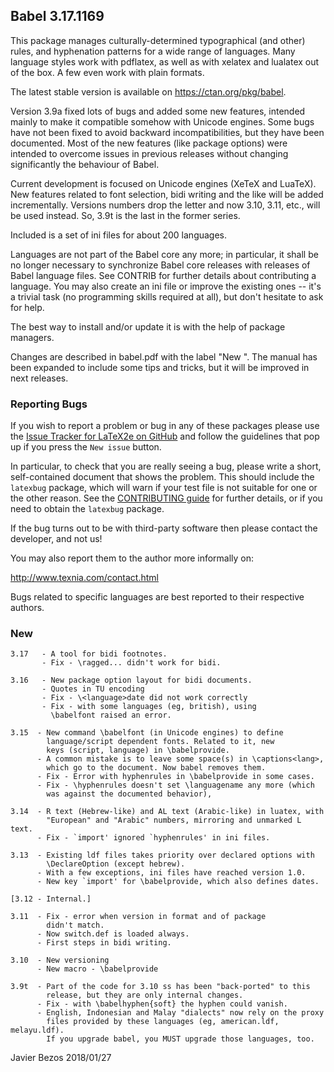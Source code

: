 ## Babel 3.17.1169

This package manages culturally-determined typographical (and other)
rules, and hyphenation patterns for a wide range of languages.  Many
language styles work with pdflatex, as well as with xelatex and
lualatex out of the box.  A few even work with plain formats.

The latest stable version is available on <https://ctan.org/pkg/babel>.

Version 3.9a fixed lots of bugs and added some new features, intended
mainly to make it compatible somehow with Unicode engines. Some bugs
have not been fixed to avoid backward incompatibilities, but they have
been documented. Most of the new features (like package options) were
intended to overcome issues in previous releases without changing
significantly the behaviour of Babel.

Current development is focused on Unicode engines (XeTeX and LuaTeX).
New features related to font selection, bidi writing and the like will
be added incrementally. Versions numbers drop the letter and now 3.10,
3.11, etc., will be used instead. So, 3.9t is the last in the former
series.

Included is a set of ini files for about 200 languages.

Languages are not part of the Babel core any more; in particular, it
shall be no longer necessary to synchronize Babel core releases with
releases of Babel language files. See CONTRIB for further details
about contributing a language. You may also create an ini file or
improve the existing ones -- it's a trivial task (no programming
skills required at all), but don't hesitate to ask for help.

The best way to install and/or update it is with the help of package
managers.

Changes are described in babel.pdf with the label "New <version>". The
manual has been expanded to include some tips and tricks, but it will
be improved in next releases.

### Reporting Bugs

If you wish to report a problem or bug in any of these packages please
use the
[Issue Tracker for LaTeX2e on GitHub](https://github.com/latex3/latex2e/issues)
and follow the guidelines that pop up if you press the `New issue`
button.

In particular, to check that you are really seeing a bug, please write
a short, self-contained document that shows the problem. This should
include the `latexbug` package, which will warn if your test file is
not suitable for one or the other reason. See the
[CONTRIBUTING guide](https://github.com/latex3/latex2e/blob/master/CONTRIBUTING.md)
for further details, or if you need to obtain the `latexbug` package.

If the bug turns out to be with third-party software then please
contact the developer, and not us!

You may also report them to the author more informally on:

   http://www.texnia.com/contact.html

Bugs related to specific languages are best reported to their
respective authors.

### New

```
3.17   - A tool for bidi footnotes.
       - Fix - \ragged... didn't work for bidi.
       
3.16   - New package option layout for bidi documents.
       - Quotes in TU encoding
       - Fix - \<language>date did not work correctly
       - Fix - with some languages (eg, british), using
         \babelfont raised an error.

3.15  - New command \babelfont (in Unicode engines) to define
        language/script dependent fonts. Related to it, new
        keys (script, language) in \babelprovide.
      - A common mistake is to leave some space(s) in \captions<lang>,
        which go to the document. Now babel removes them.
      - Fix - Error with hyphenrules in \babelprovide in some cases.
      - Fix - \hyphenrules doesn't set \languagename any more (which
        was against the documented behavior),
	
3.14  - R text (Hebrew-like) and AL text (Arabic-like) in luatex, with
        "European" and "Arabic" numbers, mirroring and unmarked L text.
      - Fix - `import' ignored `hyphenrules' in ini files.

3.13  - Existing ldf files takes priority over declared options with
        \DeclareOption (except hebrew).
      - With a few exceptions, ini files have reached version 1.0.
      - New key `import' for \babelprovide, which also defines dates. 

[3.12 - Internal.]

3.11  - Fix - error when version in format and of package
        didn't match.
      - Now switch.def is loaded always.
      - First steps in bidi writing.

3.10  - New versioning
      - New macro - \babelprovide

3.9t  - Part of the code for 3.10 ss has been "back-ported" to this
        release, but they are only internal changes.
      - Fix - with \babelhyphen{soft} the hyphen could vanish.
      - English, Indonesian and Malay "dialects" now rely on the proxy
        files provided by these languages (eg, american.ldf, melayu.ldf).
        If you upgrade babel, you MUST upgrade those languages, too.
```

Javier Bezos
2018/01/27

